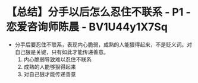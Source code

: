 # 【总结】分手以后怎么忍住不联系 - P1 - 恋爱咨询师陈晨 - BV1U44y1X7Sq

-   分手后要忍住不联系，表现内心脆弱，成熟的人能狠得起来，不是贬义词。对自己狠是关键，只有如此才能传递善意。
    1.  内心脆弱导致难以忍住不联系
    2.  成熟的人能够狠得起来
    3.  对自己狠才能传递善意